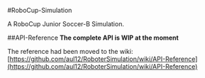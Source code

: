 #RoboCup-Simulation

A RoboCup Junior Soccer-B Simulation.

##API-Reference
**The complete API is WIP at the moment**

The reference had been moved to the wiki: 
[https://github.com/aul12/RoboterSimulation/wiki/API-Reference](https://github.com/aul12/RoboterSimulation/wiki/API-Reference)